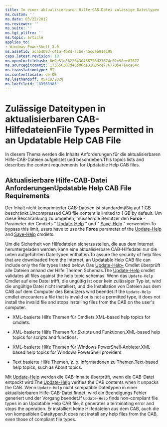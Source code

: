 ```yaml
---
title: In einer aktualisierbaren Hilfe-CAB-Datei zulässige Dateitypen | Microsoft-Dokumentation
ms.custom: ''
ms.date: 03/22/2012
ms.reviewer: ''
ms.suite: ''
ms.tgt_pltfrm: ''
ms.topic: article
applies_to:
- Windows PowerShell 3.0
ms.assetid: acabdb93-c41a-4b8d-acbe-45cdab91e198
caps.latest.revision: 10
ms.openlocfilehash: 6e9e51a50226430465726d27874e02e98ee67672
ms.sourcegitcommit: 173556307d45d88de31086ce776770547eece64c
ms.translationtype: MT
ms.contentlocale: de-DE
ms.lasthandoff: 05/19/2020
ms.locfileid: "83560983"
---
```

# <a name="file-types-permitted-in-an-updatable-help-cab-file"></a><span data-ttu-id="5581c-102">Zulässige Dateitypen in aktualisierbaren CAB-Hilfedateien</span><span class="sxs-lookup"><span data-stu-id="5581c-102">File Types Permitted in an Updatable Help CAB File</span></span>

<span data-ttu-id="5581c-103">In diesem Thema werden die Inhalts Anforderungen für die aktualisierbaren Hilfe-CAB-Dateien aufgelistet und beschrieben.</span><span class="sxs-lookup"><span data-stu-id="5581c-103">This topics lists and describes the content requirements for Updatable Help CAB files.</span></span>

## <a name="updatable-help-cab-file-requirements"></a><span data-ttu-id="5581c-104">Aktualisierbare Hilfe-CAB-Datei Anforderungen</span><span class="sxs-lookup"><span data-stu-id="5581c-104">Updatable Help CAB File Requirements</span></span>

<span data-ttu-id="5581c-105">Der Inhalt nicht komprimierter CAB-Dateien ist standardmäßig auf 1 GB beschränkt.</span><span class="sxs-lookup"><span data-stu-id="5581c-105">Uncompressed CAB file content is limited to 1 GB by default.</span></span> <span data-ttu-id="5581c-106">Um diese Beschränkung zu umgehen, müssen die Benutzer den **Force** -Parameter der Cmdlets " [Update-Help](/powershell/module/Microsoft.PowerShell.Core/Update-Help) " und " [Save-Help](/powershell/module/Microsoft.PowerShell.Core/Save-Help) " verwenden.</span><span class="sxs-lookup"><span data-stu-id="5581c-106">To bypass this limit, users have to use the **Force** parameter of the [Update-Help](/powershell/module/Microsoft.PowerShell.Core/Update-Help) and [Save-Help](/powershell/module/Microsoft.PowerShell.Core/Save-Help) cmdlets.</span></span>

<span data-ttu-id="5581c-107">Um die Sicherheit von Hilfedateien sicherzustellen, die aus dem Internet heruntergeladen werden, kann eine aktualisierbare CAB-Hilfedatei nur die unten aufgeführten Dateitypen enthalten.</span><span class="sxs-lookup"><span data-stu-id="5581c-107">To assure the security of help files that are downloaded from the Internet, an Updatable Help CAB file can include only the file types listed below.</span></span> <span data-ttu-id="5581c-108">Das [Update-Help-](/powershell/module/Microsoft.PowerShell.Core/Update-Help) Cmdlet überprüft alle Dateien anhand der Hilfe Themen Schemas.</span><span class="sxs-lookup"><span data-stu-id="5581c-108">The [Update-Help](/powershell/module/Microsoft.PowerShell.Core/Update-Help) cmdlet validates all files against the help topic schemas.</span></span> <span data-ttu-id="5581c-109">Wenn das `Update-Help` Cmdlet auf eine Datei trifft, die ungültig ist oder kein zulässiger Typ ist, wird die ungültige Datei nicht installiert, und die Installation von Dateien aus dem CAB auf dem Computer des Benutzers wird beendet.</span><span class="sxs-lookup"><span data-stu-id="5581c-109">If the `Update-Help` cmdlet encounters a file that is invalid or is not a permitted type, it does not install the invalid file and stops installing files from the CAB on the user's computer.</span></span>

- <span data-ttu-id="5581c-110">XML-basierte Hilfe Themen für Cmdlets.</span><span class="sxs-lookup"><span data-stu-id="5581c-110">XML-based help topics for cmdlets.</span></span>

- <span data-ttu-id="5581c-111">XML-basierte Hilfe Themen für Skripts und Funktionen.</span><span class="sxs-lookup"><span data-stu-id="5581c-111">XML-based help topics for scripts and functions.</span></span>

- <span data-ttu-id="5581c-112">XML-basierte Hilfe Themen für Windows PowerShell-Anbieter.</span><span class="sxs-lookup"><span data-stu-id="5581c-112">XML-based help topics for Windows PowerShell providers.</span></span>

- <span data-ttu-id="5581c-113">Text basierte Hilfe Themen, z. b. Informationen zu Themen.</span><span class="sxs-lookup"><span data-stu-id="5581c-113">Text-based help topics, such as About topics.</span></span>

<span data-ttu-id="5581c-114">Mit [Update-Help](/powershell/module/Microsoft.PowerShell.Core/Update-Help) werden die CAB-Inhalte überprüft, wenn die CAB-Datei entpackt wird.</span><span class="sxs-lookup"><span data-stu-id="5581c-114">The [Update-Help](/powershell/module/Microsoft.PowerShell.Core/Update-Help) verifies the CAB contents when it unpacks the CAB.</span></span> <span data-ttu-id="5581c-115">Wenn `Update-Help` nicht kompatible Dateitypen in einer aktualisierbaren Hilfe-CAB-Datei findet, wird ein Beendigungs Fehler generiert und der Vorgang beendet.</span><span class="sxs-lookup"><span data-stu-id="5581c-115">If `Update-Help` finds non-compliant file types in an Updatable Help CAB file, it generates a terminating error and stops the operation.</span></span> <span data-ttu-id="5581c-116">Er installiert keine Hilfedateien aus dem CAB, auch die von kompatiblen Dateitypen.</span><span class="sxs-lookup"><span data-stu-id="5581c-116">It does not install any help files from the CAB, even those of compliant file types.</span></span>
